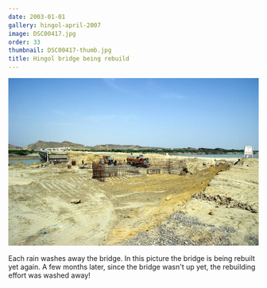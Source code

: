 ```yaml
---
date: 2003-01-01
gallery: hingol-april-2007
image: DSC00417.jpg
order: 33
thumbnail: DSC00417-thumb.jpg
title: Hingol bridge being rebuild
---
```


![Hingol bridge being rebuild](./DSC00417.jpg)

Each rain washes away the bridge. In this picture the bridge is being rebuilt yet again. A few months later, since the bridge wasn't up yet, the rebuilding effort was washed away!